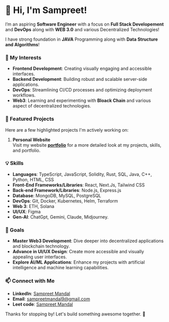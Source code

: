 # 👋 Hi, I'm Sampreet!
I’m an aspiring **Software Engineer** with a focus on **Full Stack Developement** and **DevOps** along with **WEB 3.0** and various Decentralized Technologies!

I have strong foundation in **JAVA** Programming along with **Data Structure and Algorithms**!
### 🚀 My Interests
- **Frontend Development**: Creating visually engaging and accessible interfaces.
- **Backend Development**: Building robust and scalable server-side applications.
- **DevOps**: Streamlining CI/CD processes and optimizing deployment workflows.
- **Web3**: Learning and experimenting with **Bloack Chain** and various aspect of decentralized technologies.

### 🌟 Featured Projects
Here are a few highlighted projects I'm actively working on:
1. **Personal Website**  
   Visit my website [**portfolio**](https://sampreet.vercel.app/) for a more detailed look at my projects, skills, and portfolio.

### 💡 Skills
- **Languages**: TypeScript, JavaScript, Solidity, Rust, SQL, Java, C++, Python, HTML, CSS
- **Front-End Frameworks/Libraries**: React, Next.Js, Tailwind CSS
- **Back-end Framework/Libraries**: Node.js, Express.js
- **Database**: MongoDB, MySQL, PostgreSQL
- **DevOps**: Git, Docker, Kubernetes, Helm, Terraform
- **Web 3**: ETH, Solana
- **UI/UX**: Figma
- **Gen-AI**: ChatGpt, Gemini, Claude, Midjourney.
### 🎯 Goals
- **Master Web3 Development**: Dive deeper into decentralized applications and blockchain technology.
- **Advance in UI/UX Design**: Create more accessible and visually appealing user interfaces.
- **Explore AI/ML Applications**: Enhance my projects with artificial intelligence and machine learning capabilities.

### 📫 Connect with Me
- **LinkedIn**: [Sampreet Mandal](https://www.linkedin.com/in/sampreet-mandal-3676172aa/)
- **Email**: [sampreetmandal9@gmail.com](mailto:sampreetmandal9@gmail.com)
- **Leet code**: [Sampreet Mandal](https://leetcode.com/u/sampreet02/)

Thanks for stopping by! Let's build something awesome together. 🌟
